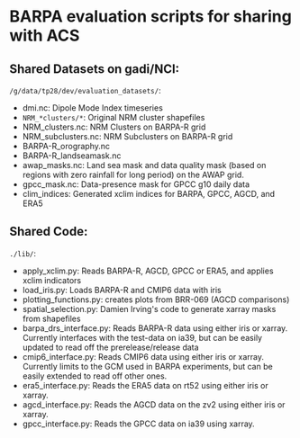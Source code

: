 # BARPA evaluation scripts for sharing with ACS 


## Shared Datasets on gadi/NCI:
`/g/data/tp28/dev/evaluation_datasets/`:
  - dmi.nc: Dipole Mode Index timeseries
  - `NRM_*clusters/*`: Original NRM cluster shapefiles
  - NRM_clusters.nc: NRM Clusters on BARPA-R grid
  - NRM_subclusters.nc: NRM Subclusters on BARPA-R grid
  - BARPA-R_orography.nc
  - BARPA-R_landseamask.nc
  - awap_masks.nc: Land sea mask and data quality mask (based on regions with zero rainfall for long period) on the AWAP grid.
  - gpcc_mask.nc: Data-presence mask for GPCC g10 daily data
  - clim_indices: Generated xclim indices for BARPA, GPCC, AGCD, and ERA5

## Shared Code:
`./lib/`:
  - apply_xclim.py: Reads BARPA-R, AGCD, GPCC or ERA5, and applies xclim indicators
  - load_iris.py: Loads BARPA-R and CMIP6 data with iris
  - plotting_functions.py: creates plots from BRR-069 (AGCD comparisons)
  - spatial_selection.py: Damien Irving's code to generate xarray masks from shapefiles
  - barpa_drs_interface.py: Reads BARPA-R data using either iris or xarray. Currently interfaces with the test-data on ia39, but can be easily updated to read off the prerelease/release data
  - cmip6_interface.py: Reads CMIP6 data using either iris or xarray. Currently limits to the GCM used in BARPA experiments, but can be easily extended to read off other ones.
  - era5_interface.py: Reads the ERA5 data on rt52 using either iris or xarray.
  - agcd_interface.py: Reads the AGCD data on the zv2 using either iris or xarray.
  - gpcc_interface.py: Reads the GPCC data on ia39 using xarray.
